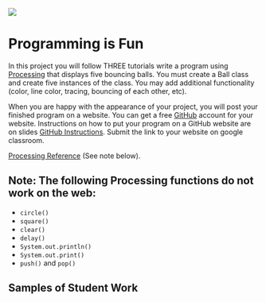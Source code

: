 ![](BallClass.png) 
# Programming is Fun

In this project you will follow THREE tutorials write a program using [Processing](https://processing.org) that displays five bouncing balls. You must create a Ball class and create five instances of the class. You may add additional functionality (color, line color, tracing, bouncing of each other, etc). 

When you are happy with the appearance of your project, you will post your finished program on a website. You can get a free [GitHub](https://github.com) account for your website. Instructions on how to put your program on a GitHub website are on slides [GitHub Instructions](https://docs.google.com/presentation/d/1ixFGgkEH7pFzWNaX8LePapQFWQg0BbsdVZMflQqHeSU/edit?usp=sharing). Submit the link to your website on google classroom.

[Processing Reference](https://processing.org/reference) (See note below).  


Note: The following Processing functions do not work on the web:
----------------------------------------------------------
+ `circle()`
+ `square()`
+ `clear()`
+ `delay()`
+ `System.out.println()`
+ `System.out.print()`
+ `push()` and `pop()`


Samples of Student Work
-----------------------

